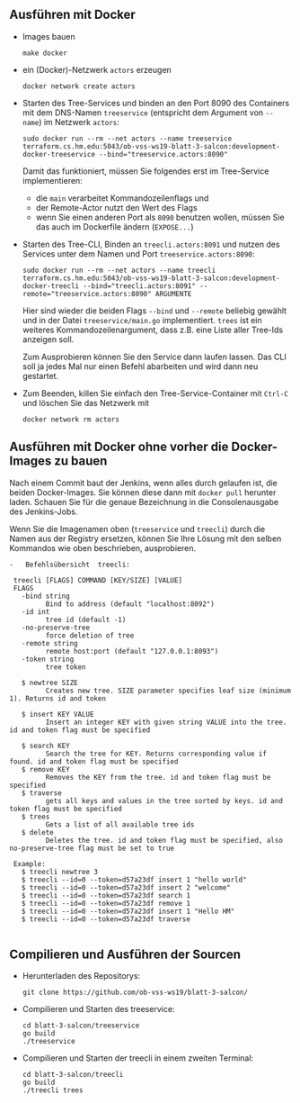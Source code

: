 ## Ausführen mit Docker

-   Images bauen

    ```
    make docker
    ```

-   ein (Docker)-Netzwerk `actors` erzeugen

    ```
    docker network create actors
    ```

-   Starten des Tree-Services und binden an den Port 8090 des Containers mit dem DNS-Namen
    `treeservice` (entspricht dem Argument von `--name`) im Netzwerk `actors`:

    ```
    sudo docker run --rm --net actors --name treeservice terraform.cs.hm.edu:5043/ob-vss-ws19-blatt-3-salcon:development-docker-treeservice --bind="treeservice.actors:8090"
    ```

    Damit das funktioniert, müssen Sie folgendes erst im Tree-Service implementieren:

    -   die `main` verarbeitet Kommandozeilenflags und
    -   der Remote-Actor nutzt den Wert des Flags
    -   wenn Sie einen anderen Port als `8090` benutzen wollen,
        müssen Sie das auch im Dockerfile ändern (`EXPOSE...`)

-   Starten des Tree-CLI, Binden an `treecli.actors:8091` und nutzen des Services unter
    dem Namen und Port `treeservice.actors:8090`:

    ```
    sudo docker run --rm --net actors --name treecli terraform.cs.hm.edu:5043/ob-vss-ws19-blatt-3-salcon:development-docker-treecli --bind="treecli.actors:8091" --remote="treeservice.actors:8090" ARGUMENTE

    ```

    Hier sind wieder die beiden Flags `--bind` und `--remote` beliebig gewählt und
    in der Datei `treeservice/main.go` implementiert. `trees` ist ein weiteres
    Kommandozeilenargument, dass z.B. eine Liste aller Tree-Ids anzeigen soll.

    Zum Ausprobieren können Sie den Service dann laufen lassen. Das CLI soll ja jedes
    Mal nur einen Befehl abarbeiten und wird dann neu gestartet.

-   Zum Beenden, killen Sie einfach den Tree-Service-Container mit `Ctrl-C` und löschen
    Sie das Netzwerk mit

    ```
    docker network rm actors
    ```

## Ausführen mit Docker ohne vorher die Docker-Images zu bauen

Nach einem Commit baut der Jenkins, wenn alles durch gelaufen ist, die beiden
Docker-Images. Sie können diese dann mit `docker pull` herunter laden. Schauen Sie für die
genaue Bezeichnung in die Consolenausgabe des Jenkins-Jobs.

Wenn Sie die Imagenamen oben (`treeservice` und `treecli`) durch die Namen aus der
Registry ersetzen, können Sie Ihre Lösung mit den selben Kommandos wie oben beschrieben,
ausprobieren.

   ```
-   Befehlsübersicht  treecli:

    treecli [FLAGS] COMMAND [KEY/SIZE] [VALUE]
    FLAGS
      -bind string
            Bind to address (default "localhost:8092")
      -id int
            tree id (default -1)
      -no-preserve-tree
            force deletion of tree
      -remote string
            remote host:port (default "127.0.0.1:8093")
      -token string
            tree token

      $ newtree SIZE
            Creates new tree. SIZE parameter specifies leaf size (minimum 1). Returns id and token

      $ insert KEY VALUE
            Insert an integer KEY with given string VALUE into the tree. id and token flag must be specified

      $ search KEY
            Search the tree for KEY. Returns corresponding value if found. id and token flag must be specified
      $ remove KEY
            Removes the KEY from the tree. id and token flag must be specified
      $ traverse
            gets all keys and values in the tree sorted by keys. id and token flag must be specified
      $ trees
            Gets a list of all available tree ids
      $ delete
            Deletes the tree. id and token flag must be specified, also no-preserve-tree flag must be set to true
    
    Example:
      $ treecli newtree 3
      $ treecli --id=0 --token=d57a23df insert 1 "hello world"
      $ treecli --id=0 --token=d57a23df insert 2 "welcome"
      $ treecli --id=0 --token=d57a23df search 1
      $ treecli --id=0 --token=d57a23df remove 1
      $ treecli --id=0 --token=d57a23df insert 1 "Hello HM"
      $ treecli --id=0 --token=d57a23df traverse
      

```

## Compilieren und Ausführen der Sourcen

-   Herunterladen des Repositorys:
    ```
    git clone https://github.com/ob-vss-ws19/blatt-3-salcon/
    ```
    
-   Compilieren und Starten des treeservice:
    ```
    cd blatt-3-salcon/treeservice
    go build
    ./treeservice
    ```    

-   Compilieren und Starten der treecli in einem zweiten Terminal:
    ```
    cd blatt-3-salcon/treecli
    go build
    ./treecli trees
    ```    

